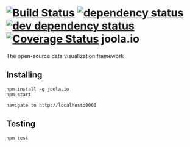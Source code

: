 [![Build Status][3]][4] [![dependency status][5]][6] [![dev dependency status][7]][8] [![Coverage Status][1]][2]
joola.io
========

The open-source data visualization framework

Installing
----------

```
npm install -g joola.io
npm start

navigate to http://localhost:8000
```


Testing
-------

```
npm test
```

[1]: https://coveralls.io/repos/joola/joola.io/badge.png
[2]: https://coveralls.io/r/joola/joola.io
[3]: https://travis-ci.org/joola/joola.io.png
[4]: https://travis-ci.org/joola/joola.io
[5]: https://david-dm.org/joola/joola.io.png
[6]: https://david-dm.org/joola/joola.io
[7]: https://david-dm.org/joola/joola.io/dev-status.png
[8]: https://david-dm.org/joola/joola.io#info=devDependencies
